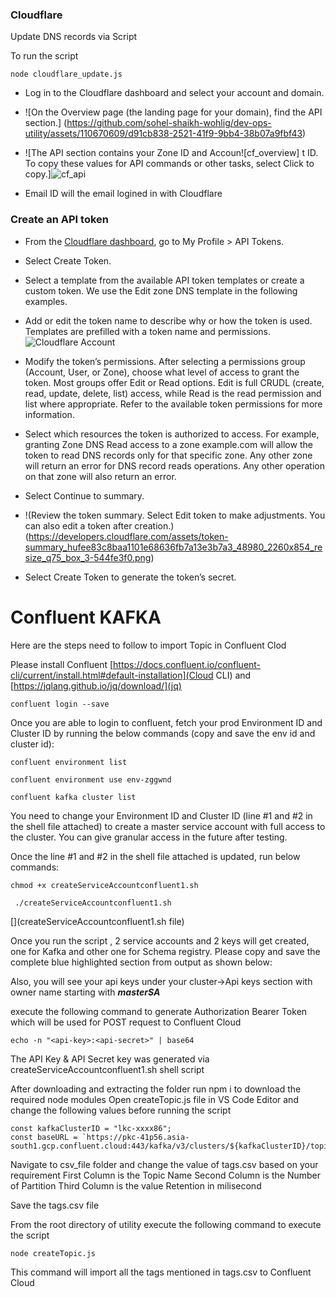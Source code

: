### Cloudflare
Update DNS records via Script

To run the script 
```
node cloudflare_update.js
```

- Log in to the Cloudflare dashboard and select your account and domain.
- ![On the Overview page (the landing page for your domain), find the API section.]
    (https://github.com/sohel-shaikh-wohlig/dev-ops-utility/assets/110670609/d91cb838-2521-41f9-9bb4-38b07a9fbf43)

- ![The API section contains your Zone ID and Accoun![cf_overview]
t ID. To copy these values for API commands or other tasks, select Click to copy.]![cf_api](https://github.com/sohel-shaikh-wohlig/dev-ops-utility/assets/110670609/1ab66da8-4af1-4297-8e1b-37c40d0d36bd)

- Email ID will the email logined in with Cloudflare

### Create an API token
- From the [Cloudflare dashboard](https://dash.cloudflare.com/login), go to My Profile > API Tokens.
- Select Create Token.
- Select a template from the available API token templates or create a custom token. We use the Edit zone DNS template in the following examples.

- Add or edit the token name to describe why or how the token is used. Templates are prefilled with a token name and permissions.
![Cloudflare Account](https://github.com/sohel-shaikh-wohlig/dev-ops-utility/assets/110670609/9af65ad4-8ec3-46fa-8f21-ef0bd97cf2a7)


- Modify the token’s permissions. After selecting a permissions group (Account, User, or Zone), choose what level of access to grant the token. Most groups offer Edit or Read options. Edit is full CRUDL (create, read, update, delete, list) access, while Read is the read permission and list where appropriate. Refer to the available token permissions for more information.
- Select which resources the token is authorized to access. For example, granting Zone DNS Read access to a zone example.com will allow the token to read DNS records only for that specific zone. Any other zone will return an error for DNS record reads operations. Any other operation on that zone will also return an error.
- Select Continue to summary.
- !(Review the token summary. Select Edit token to make adjustments. You can also edit a token after creation.)
(https://developers.cloudflare.com/assets/token-summary_hufee83c8baa1101e68636fb7a13e3b7a3_48980_2260x854_resize_q75_box_3-544fe3f0.png)
- Select Create Token to generate the token’s secret.

# Confluent KAFKA

Here are the steps need to follow to import Topic in Confluent Clod

Please install Confluent [https://docs.confluent.io/confluent-cli/current/install.html#default-installation](Cloud CLI) and  [https://jqlang.github.io/jq/download/](jq)

```confluent login --save```

Once you are able to login to confluent, fetch your prod Environment ID and Cluster ID by running the below commands (copy and save the env id and cluster id):

```
confluent environment list

confluent environment use env-zggwnd

confluent kafka cluster list
```

You need to change your Environment ID and Cluster ID (line #1 and #2 in the shell file attached) to create a master service account with full access to the cluster. You can give granular access in the future after testing.

Once the line #1 and #2 in the shell file attached is updated, run below commands:

```
chmod +x createServiceAccountconfluent1.sh

 ./createServiceAccountconfluent1.sh  
```

[](createServiceAccountconfluent1.sh file)


Once you run the script , 2 service accounts and 2 keys will get created, one for Kafka and other one for Schema registry. Please copy and save the complete blue highlighted section from output as shown below:


Also, you will see your api keys under your cluster->Api keys section with owner name starting with ***masterSA***

execute the following command to generate Authorization Bearer Token which will be used for POST request to Confluent Cloud 
```
echo -n "<api-key>:<api-secret>" | base64
```

The API Key & API Secret key was generated via createServiceAccountconfluent1.sh shell script


After downloading and extracting the folder run npm i to download the required node modules 
Open createTopic.js file in VS Code Editor and change the following values before running the script

```
const kafkaClusterID = "lkc-xxxx86";
const baseURL = `https://pkc-41p56.asia-south1.gcp.confluent.cloud:443/kafka/v3/clusters/${kafkaClusterID}/topics`; 
```

Navigate to csv_file folder and change the value of tags.csv based on your requirement 
First Column is the Topic Name
Second Column is the Number of Partition
Third Column is the value Retention in milisecond

Save the tags.csv file 

From the root directory of utility execute the following command to execute the script

```
node createTopic.js
```


This command will import all the tags mentioned in tags.csv to Confluent Cloud

